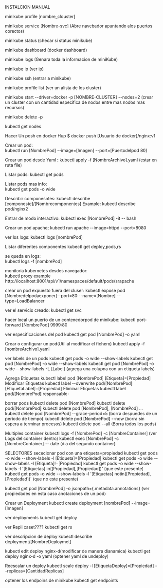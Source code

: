 

INSTALCION MANUAL

minikube profile [nombre_clouster]

minikube service [Nombre-svc] (Abre navebador apuntando alos puertos corectos)

minikube status (checar si status minikube)

minikube dashboard (docker dashboard)

minikube logs  (Genara toda la informacion de miniKube)

minikube ip (ver ip)

minikube ssh (entrar a minikube)

minikube profile list (ver un alista de los cluster)

minikube start --driver=docker -p [NOMBRE-CLUSTER] --nodes=2 (crear un cluster con un cantidad especifica de nodos entre mas nodos mas recursos)

minikube delete -p

kubectl get nodes 

Hacer Un posh en docker Hup
$ docker push [Usuario de docker]/nginx:v1


Crear un pod:	
kubectl run [NombrePod] --image=[Imagen]  --port=[Puertodelpod 80]

Crear un pod desde Yaml :
kubectl apply -f [NombreArchivo].yaml (estar en ruta file)

Listar pods:
kubectl get pods

Listar pods mas info:	
kubectl get pods -o wide

Describir componesntes:	
kubectl describe [componeste]/[Nombrecomponentes] Example: kubectl describe pod/nginx2

Entrar de modo interactivo:	
kubectl exec [NombrePod] -it -- bash

Crear un pod apache; 
kubectl run apache --image=httpd --port=8080

ver los logs:
kubectl logs [nombrePod] 

Listar diferentes componentes 
kubectl get deploy,pods,rs

se queda en logs:	
kubectl logs -f [nombrePod]

monitoria kubernetes desdes navegador:	
kubectl proxy example http://localhost:8001/api/v1/namespaces/default/pods/srapache

crear un pod expuesto fuera del cluser:	
kubectl expose pod [Nombredelpodaexponer]--port=80 --name=[Nombre] --type=LoadBalancer 

ver el servicio creado:	
kubectl get svc

hacer local un puerto de un contenedorpod de minikube: 
kubectl port-forward [NombrePod] 9999:80

ver especificaciones del pod
kubectl get pod [NombrePod] -o yaml

Crear o configurar un pod(Util al modificar el fichero)
kubectl apply -f [nombreArchivo].yaml

ver labels de un pods 
kubectl get pods -o wide --show-labels
kubectl get pod [NombrePod] -o wide --show-labels
kubectl get pod [NombrePod] -o wide --show-labels -L [Label] (agrega una colupna con un etiqueta labels)

Agrega Etiquetas
kubectl label pod [NombrePod] [Etiqueta]=[Propiedad]
Modificar Etiquetas 
kubectl label --overwrite pod/[NombrePod] [EtiquetaLabel]=[Propiedad]
Eliminar Etiquetas 
kubectl label pod/[NombrePod] responsable-

borrar pods
 kubectl delete pod [NombrePod]
 kubectl delete pod/[NombrePod]
 kubectl delete pod [NombrePod], [NombrePod] ... 
 kubectl delete pod [NombrePod] --grace-period=5 (borra despuedes de un periodo de tiempo)
 kubectl delete pod [NombrePod] --now (borra sin espera a terminar procesos)
 kubectl delete pod --all (Borra todos los pods)

 Multiples container
  kubectl logs -f [NombrePod] -c [NombreContainer] (ver Logs del container dentro)
  kubectl exec [NombrePod] -c [NombreContainer]  -- date (dia del segundo container)

SELECTORES
sececionar pod con una etiqueta=propiedad
kubectl get pods -o wide --show-labels -l [Etiqueta]=[Propiedad]
kubectl get pods -o wide --show-labels -l [Etiqueta]!=[Propiedad]
kubectl get pods -o wide --show-labels -l '[Etiquetas] in([Propiedad],[Propiedad])'  (que este presente)
kubectl get pods -o wide --show-labels -l '[Etiquetas] notin([Propiedad],[Propiedad])' (que no este presente)

kubectl get pod [NombrePod] -o jsonpath={.metadata.annotations} (ver propiedades en esta caso anotaciones de un pod)

Crear un Deployment 
kubectl create deployment [nombrePod] --image=[Imagen]

ver deployments
kubectl get deploy

ver Repli caset????
kubectl get rs

ver descripcion de deploy 
kubectl describe deployment/[NombreDeploymet]


 kubectl edit deploy nginx-d(modificar de manera dianamica)
 kubectl get deploy nginx-d -o yaml (optener yaml de undeploy)

Reescalar un deploy
kubectl scale deploy -l [EtiquetaDeploy]=[Propiedad] --replicas=[CantidadReplicas]

optener los endpoins de minikube
kubectl get endpoints
 



